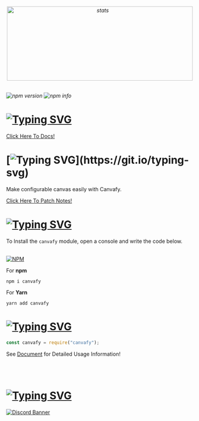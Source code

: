<h6 align="center">
<img src="https://cdn.discordapp.com/attachments/950167988127006821/1090038457423900794/2023-03-28_01-11-58-modified.png" width="500px" height="200px" alt="stats" align="center">
<h6/>
 
![npm version](https://badge.fury.io/js/canvafy.svg)
![npm info](https://img.shields.io/npm/dw/canvafy?color=39F4B6)


# [![Typing SVG](https://readme-typing-svg.herokuapp.com?font=Fira+Code&pause=1000&color=E600AF&repeat=false&width=435&lines=%F0%9F%93%83+Documents)](https://git.io/typing-svg)

[Click Here To Docs!](https://fivesobes.gitbook.io/canvafy/)

# [![Typing SVG](https://readme-typing-svg.herokuapp.com?font=Fira+Code&pause=1000&color=00F701&repeat=false&width=435&lines=%E2%9D%93+What+Is+Canvafy?)](https://git.io/typing-svg)

Make configurable canvas easily with Canvafy.

[Click Here To Patch Notes!](https://fivesobes.gitbook.io/canvafy/welcome/patch-notes)

# [![Typing SVG](https://readme-typing-svg.herokuapp.com?font=Fira+Code&pause=1000&color=FF0000&repeat=false&width=435&lines=%E2%9D%94+How+To+Install%3F)](https://git.io/typing-svg)

To Install the `canvafy` module, open a console and write the code below.
<br> </br>

[![NPM](https://nodei.co/npm/canvafy.png?mini=true)](https://discord.gg/luppux)

For **npm**
```console
npm i canvafy
```

For **Yarn**
```console
yarn add canvafy
```

# [![Typing SVG](https://readme-typing-svg.herokuapp.com?font=Fira+Code&pause=1000&color=00EDFF&repeat=false&width=435&lines=%F0%9F%8E%AF+Describing)](https://git.io/typing-svg)
```javascript
const canvafy = require("canvafy");
```

See [Document](https://fivesobes.gitbook.io/canvafy/) for Detailed Usage Information!

<br> <br/>
# [![Typing SVG](https://readme-typing-svg.herokuapp.com?font=Fira+Code&pause=1000&color=9D06E6&repeat=false&width=435&lines=Contact+%26+Support)](https://git.io/typing-svg)

[![Discord Banner](https://api.weblutions.com/discord/invite/luppux/)](https://discord.gg/luppux)


